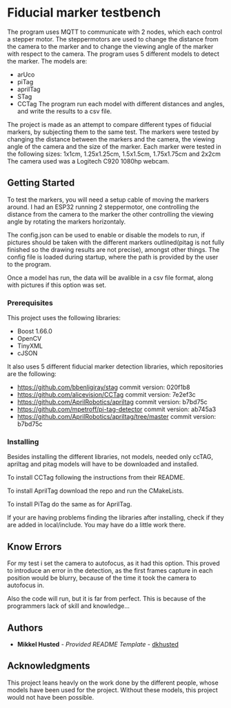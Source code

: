 # Fiducial marker testbench

The program uses MQTT to communicate with 2 nodes, which each control a stepper motor. The steppermotors are used to change the distance from the camera to the marker and to change the viewing angle of the marker with respect to the camera.
The program uses 5 different models to detect the marker. The models are:
- arUco
- piTag
- aprilTag
- STag
- CCTag
The program run each model with different distances and angles, and write the results to a csv file.

The project is made as an attempt to compare different types of fiducial markers, by subjecting them to the same test.
The markers were tested by changing the distance between the markers and the camera, the viewing angle of the camera and the size of the marker.
Each marker were tested in the following sizes: 1x1cm, 1.25x1.25cm, 1.5x1.5cm, 1.75x1.75cm and 2x2cm
The camera used was a Logitech C920 1080hp webcam.


## Getting Started

To test the markers, you will need a setup cable of moving the markers around. I had an ESP32 running 2 steppermotor, one controlling the distance from the camera to the marker
the other controlling the viewing angle by rotating the markers horizontaly.

The config.json can be used to enable or disable the models to run, if pictures should be taken with the different markers outlined(pitag is not fully finished so the drawing results are not precise), amongst other things. The config file is loaded during startup, where the path is provided by the user to the program.

Once a model has run, the data will be avalible in a csv file format, along with pictures if this option was set.


### Prerequisites

This project uses the following libraries:

- Boost 1.66.0
- OpenCV
- TinyXML
- cJSON


It also uses 5 different fiducial marker detection libraries, which repositories are the following:

- https://github.com/bbenligiray/stag commit version: 020f1b8
- https://github.com/alicevision/CCTag commit version: 7e2ef3c
- https://github.com/AprilRobotics/apriltag commit version: b7bd75c
- https://github.com/mpetroff/pi-tag-detector commit version: ab745a3
- https://github.com/AprilRobotics/apriltag/tree/master commit version: b7bd75c


### Installing

Besides installing the different libraries, not models, needed only ccTAG, apriltag and pitag models will have to be downloaded and installed.

To install CCTag following the instructions from their README.

To install AprilTag download the repo and run the CMakeLists. 

To install PiTag do the same as for AprilTag.

If your are having problems finding the libraries after installing, check if they are added in local/include. You may have do a little work there.


## Know Errors
For my test i set the camera to autofocus, as it had this option. This proved to introduce an error in the detection, as the first frames capture in each position would be blurry, because of the time it took the camera to autofocus in.

Also the code will run, but it is far from perfect. This is because of the programmers lack of skill and knowledge...

## Authors

  - **Mikkel Husted** - *Provided README Template* -
    [dkhusted](https://github.com/dkhusted)

## Acknowledgments
This project leans heavly on the work done by the different people, whose models have been used for the project.
Without these models, this project would not have been possible.





